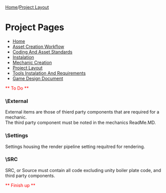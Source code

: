 [Home](../../README.md)/[Project Layout](./ProjectLayout.MD)

# Project Pages
- [Home](../../README.md)
- [Asset Creation Workflow](./AssetCreationWorkflow.md)
- [Coding And Asset Standards](./CodingAndAssetStandards.md)
- [Instalation](./Instalation.MD)
- [Mechanic Creation](./MechanicCreation.md)
- [Project Layout](./ProjectLayout.MD)
- [Tools Instalation And Requirements](./ToolsInstalationAndRequirements.md)
- [Game Design Document](../GDD/GameDesignDocument.MD)


<span style="color:red">** To Do **</span>

### \External
External items are those of thierd party components that are required for a mechanic.<br>
The third party component must be noted in the mechanics ReadMe.MD.<br>

### \Settings
Settings housing the render pipeline setting requitred for rendering.<br>

### \SRC
SRC, or Source must contain all code excluding unity boiler plate code, and third party components.<BR>

<span style="color:red">** Finish up **</span>